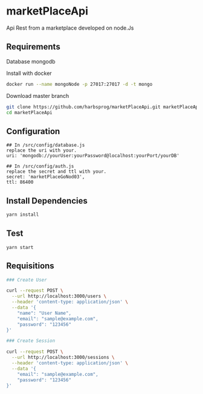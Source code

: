 # marketPlaceApi
Api Rest from a marketplace developed on node.Js

## Requirements

Database mongodb

Install with docker

```bash
docker run --name mongoNode -p 27017:27017 -d -t mongo
```

Download master branch

```bash
git clone https://github.com/harbsprog/marketPlaceApi.git marketPlaceApi
cd marketPlaceApi
```

## Configuration

```shell
## In /src/config/database.js 
replace the uri with your.
uri: 'mongodb://yourUser:yourPassword@localhost:yourPort/yourDB'

## In /src/config/auth.js 
replace the secret and ttl with your.
secret: 'marketPlaceGoNod03',
ttl: 86400
```

## Install Dependencies

```bash
yarn install
```

## Test

```shell
yarn start 
```

## Requisitions

```bash
### Create User
```
```bash
curl --request POST \
  --url http://localhost:3000/users \
  --header 'content-type: application/json' \
  --data '{
	"name": "User Name",
	"email": "sample@example.com",
	"password": "123456"
}'
```

```bash
### Create Session
```
```bash
curl --request POST \
  --url http://localhost:3000/sessions \
  --header 'content-type: application/json' \
  --data '{
	"email": "sample@example.com",
	"password": "123456"
}'
```

